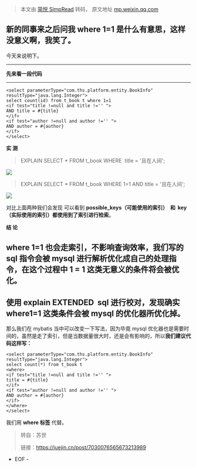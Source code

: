 > 本文由 [简悦 SimpRead](http://ksria.com/simpread/) 转码， 原文地址 [mp.weixin.qq.com](https://mp.weixin.qq.com/s?__biz=MzA5ODM5MDU3MA==&mid=2650881891&idx=1&sn=9bad7075cb7070ad29f6b45310a915ec&chksm=8b67d826bc1051308cc744a2f658a39cf9b28a8e811044b4e1ee89079282c74fd28f00f79eb9&mpshare=1&scene=1&srcid=0220r31NVHgrrbtns2HbMR2K&sharer_sharetime=1645335778825&sharer_shareid=7fece245937ac96f04f0fb8e1311fff1#rd)

新的同事来之后问我 **where 1=1** 是什么有意思，这样没意义啊，我笑了。
------------------------------------------

今天来说明下。  

----------

**先来看一段代码**  

--------------

```
<select parameterType="com.ths.platform.entity.BookInfo" resultType="java.lang.Integer">
select count(id) from t_book t where 1=1
<if test="title !=null and title !='' ">
AND title = #{title}
</if>
<if test="author !=null and author !='' ">
AND author = #{author}
</if>
</select>
```

  

**实 测**

> EXPLAIN SELECT * FROM t_book WHERE  title = '且在人间';

![](https://mmbiz.qpic.cn/mmbiz/1J6IbIcPCLYDicABS9TxA7JufWCbDsMnIPcaibw50AeIPpibPia2ibDfTnTdt6kw0mu3L0893CVczCic7KBXUjmVial7Q/640?wx_fmt=jpeg)

> EXPLAIN SELECT * FROM t_book WHERE 1=1 AND title = '且在人间';

![](https://mmbiz.qpic.cn/mmbiz/1J6IbIcPCLYDicABS9TxA7JufWCbDsMnIhVvwa2kkpamJRCrl8ianNkIHfwG5Lbd0JbOEZZA4F1MvERQicOLywY6A/640?wx_fmt=jpeg)

对比上面两种我们会发现 可以看到 **possible_keys（可能使用的索引）  和  key（实际使用的索引）都使用到了索引进行检索**。

  

**结 论**

**where 1=1** **也会走索引，不影响查询效率，我们写的 sql 指令会被 mysql 进行解析优化成自己的处理指令，在这个过程中** **1 = 1** **这类无意义的条件将会被优化。**
------------------------------------------------------------------------------------------------------

**使用 explain EXTENDED  sql 进行校对，发现确实 where1=1 这类条件会被 mysql 的优化器所优化掉。**
----------------------------------------------------------------------

那么我们在 mybatis 当中可以改变一下写法，因为毕竟 mysql 优化器也是需要时间的，虽然是走了索引，但是当数据量很大时，还是会有影响的，所以**我们建议代码这样写：**

```
<select parameterType="com.ths.platform.entity.BookInfo" resultType="java.lang.Integer">
select count(*) from t_book t
<where>
<if test="title !=null and title !='' ">
title = #{title}
</if>
<if test="author !=null and author !='' ">
AND author = #{author}
</if>
</where>
</select>
```

我们用 **where 标签** 代替。

> 转自：苏世
> 
> 链接：https://juejin.cn/post/7030076565673213989

- EOF -
